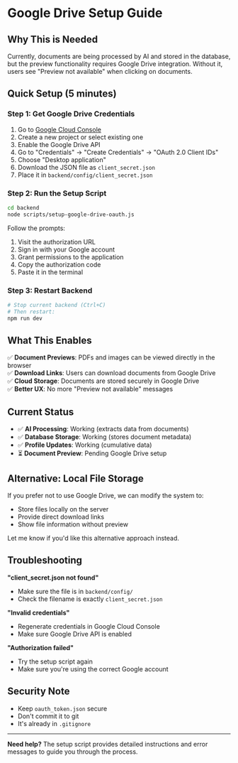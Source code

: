 # Google Drive Setup Guide

## Why This is Needed

Currently, documents are being processed by AI and stored in the database, but the preview functionality requires Google Drive integration. Without it, users see "Preview not available" when clicking on documents.

## Quick Setup (5 minutes)

### Step 1: Get Google Drive Credentials

1. Go to [Google Cloud Console](https://console.cloud.google.com/)
2. Create a new project or select existing one
3. Enable the Google Drive API
4. Go to "Credentials" → "Create Credentials" → "OAuth 2.0 Client IDs"
5. Choose "Desktop application"
6. Download the JSON file as `client_secret.json`
7. Place it in `backend/config/client_secret.json`

### Step 2: Run the Setup Script

```bash
cd backend
node scripts/setup-google-drive-oauth.js
```

Follow the prompts:

1. Visit the authorization URL
2. Sign in with your Google account
3. Grant permissions to the application
4. Copy the authorization code
5. Paste it in the terminal

### Step 3: Restart Backend

```bash
# Stop current backend (Ctrl+C)
# Then restart:
npm run dev
```

## What This Enables

✅ **Document Previews**: PDFs and images can be viewed directly in the browser  
✅ **Download Links**: Users can download documents from Google Drive  
✅ **Cloud Storage**: Documents are stored securely in Google Drive  
✅ **Better UX**: No more "Preview not available" messages

## Current Status

- ✅ **AI Processing**: Working (extracts data from documents)
- ✅ **Database Storage**: Working (stores document metadata)
- ✅ **Profile Updates**: Working (cumulative data)
- ⏳ **Document Preview**: Pending Google Drive setup

## Alternative: Local File Storage

If you prefer not to use Google Drive, we can modify the system to:

- Store files locally on the server
- Provide direct download links
- Show file information without preview

Let me know if you'd like this alternative approach instead.

## Troubleshooting

**"client_secret.json not found"**

- Make sure the file is in `backend/config/`
- Check the filename is exactly `client_secret.json`

**"Invalid credentials"**

- Regenerate credentials in Google Cloud Console
- Make sure Google Drive API is enabled

**"Authorization failed"**

- Try the setup script again
- Make sure you're using the correct Google account

## Security Note

- Keep `oauth_token.json` secure
- Don't commit it to git
- It's already in `.gitignore`

---

**Need help?** The setup script provides detailed instructions and error messages to guide you through the process.
